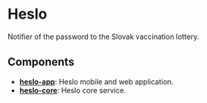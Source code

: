 # Heslo

Notifier of the password to the Slovak vaccination lottery.

## Components

* [**heslo-app**](https://github.com/czetech/heslo-app): Heslo mobile and web application.
* [**heslo-core**](https://github.com/czetech/heslo-core): Heslo core service.
